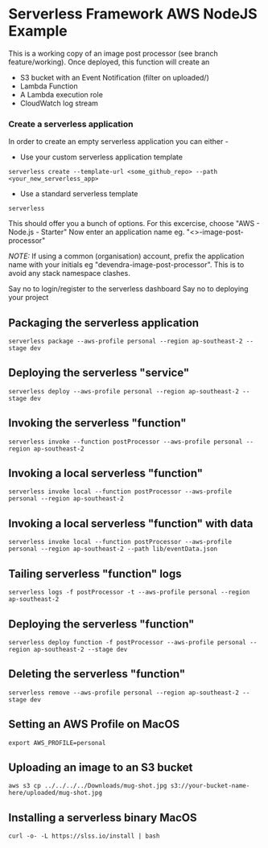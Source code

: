 <!--
title: 'AWS NodeJS Example'
description: 'This is a working copy of an image post processor - thumbnail generator'
layout: Doc
framework: v2
platform: AWS
language: nodeJS
runtime: 14.x
priority: 1
-->


# Serverless Framework AWS NodeJS Example

This is a working copy of an image post processor (see branch feature/working). Once deployed, this function will create an 
- S3 bucket with an Event Notification (filter on uploaded/)
- Lambda Function
- A Lambda execution role
- CloudWatch log stream


### Create a serverless application

In order to create an empty serverless application you can either - 
- Use your custom serverless application template
```
serverless create --template-url <some_github_repo> --path <your_new_serverless_app>
```
- Use a standard serverless template
```
serverless
```
This should offer you a bunch of options. For this excercise, choose "AWS - Node.js - Starter"
Now enter an application name eg. "<>-image-post-processor"

*NOTE:* If using a common (organisation) account, prefix the application name with your initials eg "devendra-image-post-processor". This is to avoid any stack namespace clashes.

Say no to login/register to the serverless dashboard
Say no to deploying your project


## Packaging the serverless application
```
serverless package --aws-profile personal --region ap-southeast-2 --stage dev
```

## Deploying the serverless "service"
```
serverless deploy --aws-profile personal --region ap-southeast-2 --stage dev
```

## Invoking the serverless "function"
```
serverless invoke --function postProcessor --aws-profile personal --region ap-southeast-2
```

## Invoking a local serverless "function"
```
serverless invoke local --function postProcessor --aws-profile personal --region ap-southeast-2
```

## Invoking a local serverless "function" with data
```
serverless invoke local --function postProcessor --aws-profile personal --region ap-southeast-2 --path lib/eventData.json
```

## Tailing serverless "function" logs
```
serverless logs -f postProcessor -t --aws-profile personal --region ap-southeast-2
```

## Deploying the serverless "function"
```
serverless deploy function -f postProcessor --aws-profile personal --region ap-southeast-2 --stage dev
```

## Deleting the serverless "function"
```
serverless remove --aws-profile personal --region ap-southeast-2 --stage dev
```

## Setting an AWS Profile on MacOS
```
export AWS_PROFILE=personal
```

## Uploading an image to an S3 bucket
```
aws s3 cp ../../../../Downloads/mug-shot.jpg s3://your-bucket-name-here/uploaded/mug-shot.jpg
```

## Installing a serverless binary MacOS
```
curl -o- -L https://slss.io/install | bash
```

